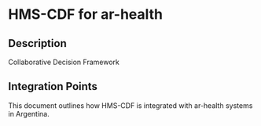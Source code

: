 # HMS-CDF for ar-health

## Description

Collaborative Decision Framework

## Integration Points

This document outlines how HMS-CDF is integrated with ar-health systems in Argentina.
